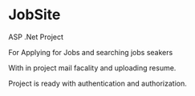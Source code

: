 # JobSite
ASP .Net Project

For Applying for Jobs and searching jobs seakers

With in project mail facality and uploading resume.

Project is ready with authentication and authorization.
